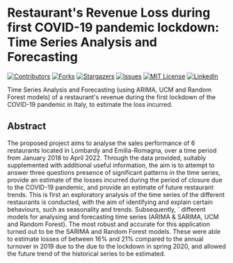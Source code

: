 # Restaurant's Revenue Loss during first COVID-19 pandemic lockdown: Time Series Analysis and Forecasting

[![Contributors][contributors-shield]][contributors-url]
[![Forks][forks-shield]][forks-url]
[![Stargazers][stars-shield]][stars-url]
[![Issues][issues-shield]][issues-url]
[![MIT License][license-shield]][license-url]
[![LinkedIn][linkedin-shield]][linkedin-url]

Time Series Analysis and Forecasting (using ARIMA, UCM and Random Forest models) of a restaurant's revenue during the first lockdown of the COVID-19 pandemic in Italy, to estimate the loss incurred.

## Abstract

The proposed project aims to analyse the sales performance of 6 restaurants located in Lombardy and Emilia-Romagna, over a time period from January 2018 to April 2022. Through the data provided, suitably supplemented with additional useful information, the aim is to attempt to answer three questions presence of significant patterns in the time series, provide an estimate of the losses incurred during the period of closure due to the COVID-19 pandemic, and provide an estimate of future restaurant trends. This is first an exploratory analysis of the time series of the different restaurants is conducted, with the aim of identifying and explain certain behaviours, such as seasonality and trends. Subsequently, ` different models for analysing and forecasting time series (ARIMA & SARIMA, UCM and Random Forest). The most robust and accurate for this application turned out to be the SARIMA and Random Forest models. These were able to estimate losses of between 16% and 21% compared to the annual turnover in 2019 due to the due to the lockdown in spring 2020, and allowed the future trend of the historical series to be estimated.

<!-- MARKDOWN LINKS & IMAGES -->
<!-- https://www.markdownguide.org/basic-syntax/#reference-style-links -->
[contributors-shield]: https://img.shields.io/github/contributors/giocoal/restaurant-revenue-loss-COVID-retrospective-analysis.svg?style=for-the-badge
[contributors-url]: https://github.com/giocoal/restaurant-revenue-loss-COVID-retrospective-analysis/graphs/contributors
[forks-shield]: https://img.shields.io/github/forks/giocoal/restaurant-revenue-loss-COVID-retrospective-analysis.svg?style=for-the-badge
[forks-url]: https://github.com/giocoal/restaurant-revenue-loss-COVID-retrospective-analysis/network/members
[stars-shield]: https://img.shields.io/github/stars/giocoal/restaurant-revenue-loss-COVID-retrospective-analysis.svg?style=for-the-badge
[stars-url]: https://github.com/giocoal/restaurant-revenue-loss-COVID-retrospective-analysis/stargazers
[issues-shield]: https://img.shields.io/github/issues/giocoal/restaurant-revenue-loss-COVID-retrospective-analysis.svg?style=for-the-badge
[issues-url]: https://github.com/giocoal/restaurant-revenue-loss-COVID-retrospective-analysis/issues
[license-shield]: https://img.shields.io/github/license/giocoal/restaurant-revenue-loss-COVID-retrospective-analysis.svg?style=for-the-badge
[license-url]: https://github.com/giocoal/restaurant-revenue-loss-COVID-retrospective-analysis/blob/master/LICENSE
[linkedin-shield]: https://img.shields.io/badge/-LinkedIn-black.svg?style=for-the-badge&logo=linkedin&colorB=555
[linkedin-url]: https://www.linkedin.com/in/giorgio-carbone-63154219b/
[product-screenshot]: images/screenshot.png
[Next.js]: https://img.shields.io/badge/next.js-000000?style=for-the-badge&logo=nextdotjs&logoColor=white
[Next-url]: https://nextjs.org/
[React.js]: https://img.shields.io/badge/React-20232A?style=for-the-badge&logo=react&logoColor=61DAFB
[React-url]: https://reactjs.org/
[Vue.js]: https://img.shields.io/badge/Vue.js-35495E?style=for-the-badge&logo=vuedotjs&logoColor=4FC08D
[Vue-url]: https://vuejs.org/
[Angular.io]: https://img.shields.io/badge/Angular-DD0031?style=for-the-badge&logo=angular&logoColor=white
[Angular-url]: https://angular.io/
[Svelte.dev]: https://img.shields.io/badge/Svelte-4A4A55?style=for-the-badge&logo=svelte&logoColor=FF3E00
[Svelte-url]: https://svelte.dev/
[Laravel.com]: https://img.shields.io/badge/Laravel-FF2D20?style=for-the-badge&logo=laravel&logoColor=white
[Laravel-url]: https://laravel.com
[Bootstrap.com]: https://img.shields.io/badge/Bootstrap-563D7C?style=for-the-badge&logo=bootstrap&logoColor=white
[Bootstrap-url]: https://getbootstrap.com
[JQuery.com]: https://img.shields.io/badge/jQuery-0769AD?style=for-the-badge&logo=jquery&logoColor=white
[JQuery-url]: https://jquery.com

